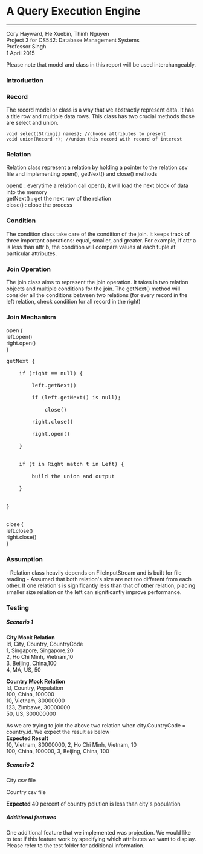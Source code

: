 <h1>A Query Execution Engine</h1>
<hr/>
<p>
Cory Hayward, He Xuebin, Thinh Nguyen <br/>
Project 3 for CS542: Database Management Systems <br/>
Professor Singh <br/>
1 April 2015
</p>

Please note that model and class in this report will be used interchangeably.

<h3> Introduction </h3>

<h3> Record </h3>
<p>
	The record model or class is a way that we abstractly represent data. It has a title row and multiple data rows. This class has two crucial methods those are select and union.
	
	void select(String[] names); //choose attributes to present
	void union(Record r); //union this record with record of interest

</p>
<h3> Relation </h3>
<p>
	Relation class represent a relation by holding a pointer to the relation csv file and implementing open(), getNext() and close() methods
</p>

<p>
	open() : everytime a relation call open(), it will load the next block of data into the memory <br/>
	getNext() : get the next row of the relation <br/>
	close() : close the process <br/>
</p>
<h3> Condition </h3>
<p>
The condition class take care of the condition of the join. It keeps track of three important operations: equal, smaller, and greater. For example, if attr a is less than attr b, the condition will compare values at each tuple at particular attributes.
<p>
<h3> Join Operation</h3>
<p>
The join class aims to represent the join operation. It takes in two relation objects and multiple conditions for the join. The getNext() method will consider all the conditions between two relations (for every record in the left relation, check condition for all record in the right)
</p>
<h3> Join Mechanism</h3>
open { <br/>
	left.open() <br/>
	right.open() <br/>
} <br/>

<pre>
getNext { <br/>
	if (right == null) {<br/>
		left.getNext() <br/>
		if (left.getNext() is null);<br/>
			close()<br/>
		right.close()<br/>
		right.open()<br/>
	}<br/>
	
	if (t in Right match t in Left) {<br/>
		build the union and output<br/>
	}<br/>
	
}<br/>
</pre>

close {<br/>
	left.close()<br/>
	right.close()<br/>
}

<h3> Assumption </h3>
- Relation class heavily depends on FileInputStream and is built for file reading
- Assumed that both relation's size are not too different from each other. If one relation's is significantly less than that of other relation, placing smaller size relation on the left can significantly improve performance.

<h3> Testing </h3>
<h5> Scenario 1 </h5>
<p>
<strong>City Mock Relation</strong> <br/>
Id, City, Country, CountryCode<br/>
1, Singapore, Singapore,20<br/>
2, Ho Chi Minh, Vietnam,10<br/>
3, Beijing, China,100<br/>
4, MA, US, 50<br/>
</p>

<p>
<strong>Country Mock Relation</strong> <br/>
Id, Country, Population <br/>
100, China, 100000 <br/>
10, Vietnam, 80000000 <br/>
123, Zimbawe, 30000000 <br/>
50, US, 300000000 <br/>
</p>

<p>
As we are trying to join the above two relation when city.CountryCode = country.id. We expect the result as below <br/>
<strong> Expected Result </strong> <br/>
10, Vietnam, 80000000, 2, Ho Chi Minh, Vietnam, 10 <br/>
100, China, 100000, 3, Beijing, China, 100
</p>

<h5> Scenario 2 </h5>
<p> City csv file </p>
<p> Country csv file </p>
<p> 
	<strong>Expected </strong>
	40 percent of country polution is less than city's population
</p>

<h5> Additional features </h5>
<p>
One additional feature that we implemented was projection. We would like to test if this feature work by specifying which attributes we want to display. Please refer to the test folder for additional information.
</p>
